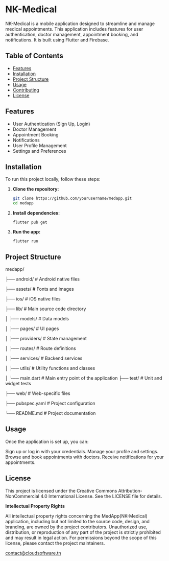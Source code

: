 # NK-Medical

NK-Medical is a mobile application designed to streamline and manage medical appointments. This application includes features for user authentication, doctor management, appointment booking, and notifications. It is built using Flutter and Firebase.

## Table of Contents

- [Features](#features)
- [Installation](#installation)
- [Project Structure](#project-structure)
- [Usage](#usage)
- [Contributing](#contributing)
- [License](#license)

## Features

- User Authentication (Sign Up, Login)
- Doctor Management
- Appointment Booking
- Notifications
- User Profile Management
- Settings and Preferences

## Installation

To run this project locally, follow these steps:

1. **Clone the repository:**
   ```bash
   git clone https://github.com/yourusername/medapp.git
   cd medapp
    ```
2. **Install dependencies:**
    ```
    flutter pub get
    ```
3. **Run the app:**
    ```
    flutter run
    ```
## Project Structure
medapp/

├── android/ # Android native files

├── assets/ # Fonts and images

├── ios/ # iOS native files

├── lib/ # Main source code directory

│ ├── models/ # Data models

│ ├── pages/ # UI pages

│ ├── providers/ # State management

│ ├── routes/ # Route definitions

│ ├── services/ # Backend services

│ ├── utils/ # Utility functions and classes

│ └── main.dart # Main entry point of the application
├── test/ # Unit and widget tests

├── web/ # Web-specific files

├── pubspec.yaml # Project configuration

└── README.md # Project documentation
## Usage
Once the application is set up, you can:

Sign up or log in with your credentials.
Manage your profile and settings.
Browse and book appointments with doctors.
Receive notifications for your appointments.
## License
This project is licensed under the Creative Commons Attribution-NonCommercial 4.0 International License. See the LICENSE file for details.

**Intellectual Property Rights**

All intellectual property rights concerning the MedApp(NK-Medical) application, including but not limited to the source code, design, and branding, are owned by the project contributors. Unauthorized use, distribution, or reproduction of any part of the project is strictly prohibited and may result in legal action. For permissions beyond the scope of this license, please contact the project maintainers.

contact@cloudsoftware.tn